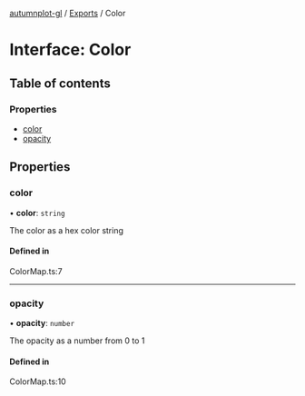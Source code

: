 [autumnplot-gl](../README.md) / [Exports](../modules.md) / Color

# Interface: Color

## Table of contents

### Properties

- [color](Color.md#color)
- [opacity](Color.md#opacity)

## Properties

### color

• **color**: `string`

The color as a hex color string

#### Defined in

ColorMap.ts:7

___

### opacity

• **opacity**: `number`

The opacity as a number from 0 to 1

#### Defined in

ColorMap.ts:10

